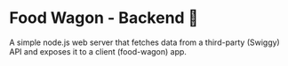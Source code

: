 # Food Wagon - Backend 🍔

A simple node.js web server that fetches data from a third-party (Swiggy) API and exposes it to a client (food-wagon) app.
